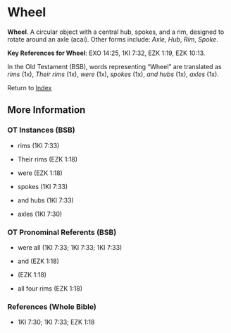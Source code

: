 # Wheel
**Wheel**. 
A circular object with a central hub, spokes, and a rim, designed to rotate around an axle (acai). 
Other forms include: 
*Axle*, *Hub*, *Rim*, *Spoke*. 


**Key References for Wheel**: 
EXO 14:25, 1KI 7:32, EZK 1:19, EZK 10:13. 


In the Old Testament (BSB), words representing “Wheel” are translated as 
*rims* (1x), *Their rims* (1x), *were* (1x), *spokes* (1x), *and hubs* (1x), *axles* (1x). 




Return to [Index](00-Index.md)

## More Information

### OT Instances (BSB)

* rims (1KI 7:33)

* Their rims (EZK 1:18)

* were (EZK 1:18)

* spokes (1KI 7:33)

* and hubs (1KI 7:33)

* axles (1KI 7:30)



### OT Pronominal Referents (BSB)

* were all (1KI 7:33; 1KI 7:33; 1KI 7:33)

* and (EZK 1:18)

*  (EZK 1:18)

* all four rims (EZK 1:18)



### References (Whole Bible)

* 1KI 7:30; 1KI 7:33; EZK 1:18



